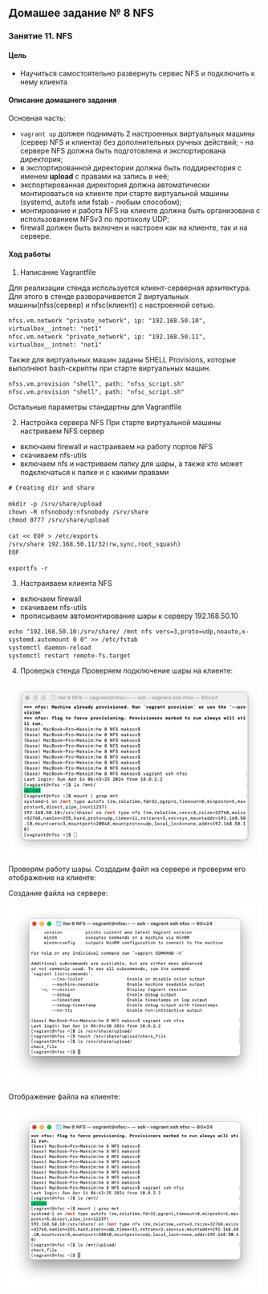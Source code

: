 ## Домашее задание № 8 NFS

### Занятие 11. NFS

#### Цель

- Научиться самостоятельно развернуть сервис NFS и подключить к нему клиента 

#### Описание домашнего задания

Основная часть: 
- `vagrant up` должен поднимать 2 настроенных виртуальных машины (сервер NFS и клиента) без дополнительных ручных действий; - на сервере NFS должна быть подготовлена и экспортирована директория; 
- в экспортированной директории должна быть поддиректория с именем __upload__ с правами на запись в неё; 
- экспортированная директория должна автоматически монтироваться на клиенте при старте виртуальной машины (systemd, autofs или fstab -  любым способом); 
- монтирование и работа NFS на клиенте должна быть организована с использованием NFSv3 по протоколу UDP; 
- firewall должен быть включен и настроен как на клиенте, так и на сервере. 


#### Ход работы

1. Написание Vagrantfile

Для реализации стенда используется клиент-серверная архитектура.
Для этого в стенде разворачивается 2 виртуальных машины(nfss(сервер) и nfsc(клиент)) с настроенной сетью.
```
nfss.vm.network "private_network", ip: "192.168.50.10",  virtualbox__intnet: "net1" 
nfsc.vm.network "private_network", ip: "192.168.50.11",  virtualbox__intnet: "net1" 
```
Также для виртуальных машин заданы SHELL Provisions, которые выполняют bash-скрипты при старте виртуальных машин.

```
nfss.vm.provision "shell", path: "nfss_script.sh"
nfsc.vm.provision "shell", path: "nfsc_script.sh"
```
Остальные параметры стандартны для Vagrantfile

2. Настройка сервера NFS
При старте виртуальной машины настриваем NFS сервер
- включаем firewall и настраиваем на работу портов NFS
- скачиваем nfs-utils
- включаем nfs и настриваем папку для шары, а также кто может подключаться к папке и с какими правами
```
# Creating dir and share

mkdir -p /srv/share/upload
chown -R nfsnobody:nfsnobody /srv/share
chmod 0777 /srv/share/upload

cat << EOF > /etc/exports 
/srv/share 192.168.50.11/32(rw,sync,root_squash)
EOF

exportfs -r 
```
3. Настраиваем клиента NFS
- включаем firewall
- скачиваем nfs-utils
- прописываем автомонтирование шары к серверу 192.168.50.10
```
echo "192.168.50.10:/srv/share/ /mnt nfs vers=3,proto=udp,noauto,x-systemd.automount 0 0" >> /etc/fstab
systemctl daemon-reload 
systemctl restart remote-fs.target
```
4. Проверка стенда
Проверяем подключение шары на клиенте:

![Рисунок](1.png)

Проверям работу шары. Создадим файл на сервере и проверим его отображение на клиенте:

Создание файла на сервере:

![Рисунок](2.png)

Отображение файла на клиенте:

![Рисунок](3.png)




